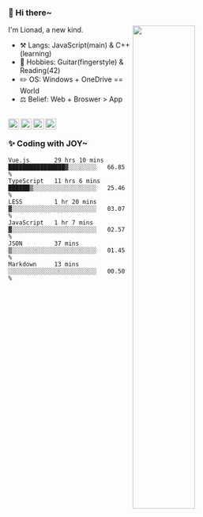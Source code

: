 ### 👋 Hi there~

[<img align="right" width="50%" src="https://github-readme-stats.vercel.app/api?username=Lionad-Morotar&show_icons=true">](https://metrics.lecoq.io/Lionad-Morotar?template=classic)

I'm Lionad, a new kind.

- ⚒️ Langs: JavaScript(main) & C++(learning)
- 🎨 Hobbies: Guitar(fingerstyle) & Reading(42)
- ✏️ OS: Windows + OneDrive == World
- ⚖️ Belief: Web + Broswer > App

<br />

<a href="https://www.lionad.art">
  <img align="left" alt="lionad-art" width="22px" src="https://cdn.jsdelivr.net/npm/simple-icons@3.1.0/icons/wordpress.svg" />
</a>
<a href="#1806234223">
  <img align="left" alt="1806234223" width="22px" src="https://cdn.jsdelivr.net/npm/simple-icons@3.1.0/icons/tencentqq.svg" />
</a>
<a href="https://www.zhihu.com/people/Lionad">
  <img align="left" alt="132yse" width="22px" src="https://cdn.jsdelivr.net/npm/simple-icons@3.1.0/icons/zhihu.svg" />
</a>
<a href="https://github.com/Lionad-Morotar">
  <img align="left" alt="yisar" width="22px" src="https://cdn.jsdelivr.net/npm/simple-icons@3.1.0/icons/github.svg" />
</a>

<br />

### ✨ Coding with JOY~

<!--START_SECTION:waka-->

```text
Vue.js       29 hrs 10 mins  ████████████████▓░░░░░░░░   66.85 %
TypeScript   11 hrs 6 mins   ██████▒░░░░░░░░░░░░░░░░░░   25.46 %
LESS         1 hr 20 mins    ▓░░░░░░░░░░░░░░░░░░░░░░░░   03.07 %
JavaScript   1 hr 7 mins     ▓░░░░░░░░░░░░░░░░░░░░░░░░   02.57 %
JSON         37 mins         ▒░░░░░░░░░░░░░░░░░░░░░░░░   01.45 %
Markdown     13 mins         ░░░░░░░░░░░░░░░░░░░░░░░░░   00.50 %
```

<!--END_SECTION:waka-->
